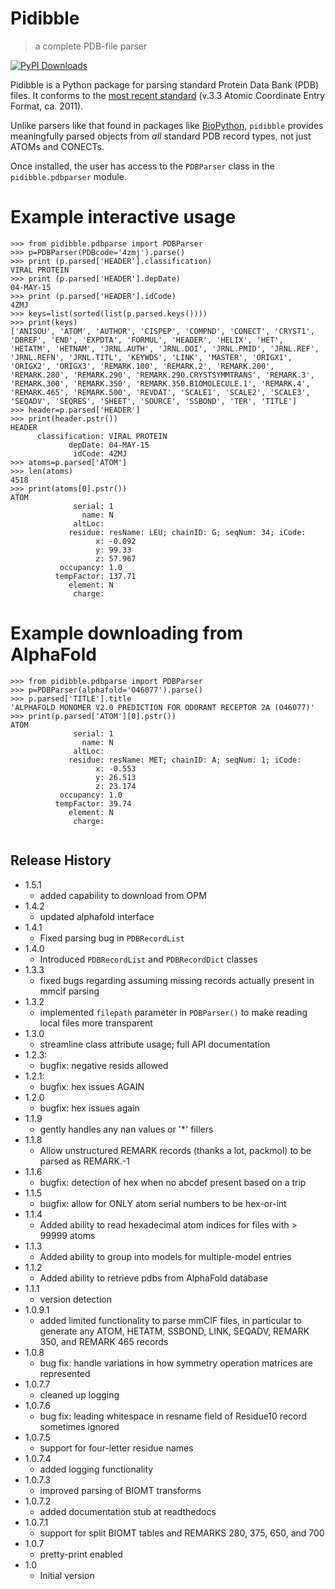 # Pidibble 
> a complete PDB-file parser

[![PyPI Downloads](https://static.pepy.tech/badge/pidibble)](https://pepy.tech/projects/pidibble)

Pidibble is a Python package for parsing standard Protein Data Bank (PDB) files.  It conforms to the [most recent standard](https://www.wwpdb.org/documentation/file-format-content/format33/v3.3.html) (v.3.3 Atomic Coordinate Entry Format, ca. 2011).

Unlike parsers like that found in packages like [BioPython](https://biopython.org/wiki/PDBParser), `pidibble` provides meaningfully parsed objects from *all* standard PDB record types, not just ATOMs and CONECTs.

Once installed, the user has access to the `PDBParser` class in the `pidibble.pdbparser` module.

# Example interactive usage

```
>>> from pidibble.pdbparse import PDBParser
>>> p=PDBParser(PDBcode='4zmj').parse()
>>> print (p.parsed['HEADER'].classification)
VIRAL PROTEIN
>>> print (p.parsed['HEADER'].depDate)
04-MAY-15
>>> print (p.parsed['HEADER'].idCode)
4ZMJ
>>> keys=list(sorted(list(p.parsed.keys())))
>>> print(keys)
['ANISOU', 'ATOM', 'AUTHOR', 'CISPEP', 'COMPND', 'CONECT', 'CRYST1', 'DBREF', 'END', 'EXPDTA', 'FORMUL', 'HEADER', 'HELIX', 'HET', 'HETATM', 'HETNAM', 'JRNL.AUTH', 'JRNL.DOI', 'JRNL.PMID', 'JRNL.REF', 'JRNL.REFN', 'JRNL.TITL', 'KEYWDS', 'LINK', 'MASTER', 'ORIGX1', 'ORIGX2', 'ORIGX3', 'REMARK.100', 'REMARK.2', 'REMARK.200', 'REMARK.280', 'REMARK.290', 'REMARK.290.CRYSTSYMMTRANS', 'REMARK.3', 'REMARK.300', 'REMARK.350', 'REMARK.350.BIOMOLECULE.1', 'REMARK.4', 'REMARK.465', 'REMARK.500', 'REVDAT', 'SCALE1', 'SCALE2', 'SCALE3', 'SEQADV', 'SEQRES', 'SHEET', 'SOURCE', 'SSBOND', 'TER', 'TITLE']
>>> header=p.parsed['HEADER']
>>> print(header.pstr())
HEADER
      classification: VIRAL PROTEIN
             depDate: 04-MAY-15
              idCode: 4ZMJ
>>> atoms=p.parsed['ATOM']
>>> len(atoms)
4518
>>> print(atoms[0].pstr())
ATOM
              serial: 1
                name: N
              altLoc: 
             residue: resName: LEU; chainID: G; seqNum: 34; iCode: 
                   x: -0.092
                   y: 99.33
                   z: 57.967
           occupancy: 1.0
          tempFactor: 137.71
             element: N
              charge: 

```

# Example downloading from AlphaFold

```
>>> from pidibble.pdbparse import PDBParser
>>> p=PDBParser(alphafold='O46077').parse()
>>> p.parsed['TITLE'].title
'ALPHAFOLD MONOMER V2.0 PREDICTION FOR ODORANT RECEPTOR 2A (O46077)'
>>> print(p.parsed['ATOM'][0].pstr())
ATOM
              serial: 1
                name: N
              altLoc: 
             residue: resName: MET; chainID: A; seqNum: 1; iCode: 
                   x: -0.553
                   y: 26.513
                   z: 23.174
           occupancy: 1.0
          tempFactor: 39.74
             element: N
              charge: 


```

## Release History
* 1.5.1
   * added capability to download from OPM
* 1.4.2
   * updated alphafold interface
* 1.4.1
   * Fixed parsing bug in `PDBRecordList`
* 1.4.0
   * Introduced `PDBRecordList` and `PDBRecordDict` classes
* 1.3.3
   * fixed bugs regarding assuming missing records actually present in mmcif parsing
* 1.3.2
   * implemented `filepath` parameter in `PDBParser()` to make
     reading local files more transparent
* 1.3.0
   * streamline class attribute usage; full API documentation
* 1.2.3:
   * bugfix: negative resids allowed
* 1.2.1:
   * bugfix: hex issues AGAIN
* 1.2.0
   * bugfix: hex issues again
* 1.1.9
   * gently handles any nan values or '*' fillers
* 1.1.8
   * Allow unstructured REMARK records (thanks a lot, packmol) to be parsed as REMARK.-1
* 1.1.6
   * bugfix: detection of hex when no abcdef present based on a trip
* 1.1.5
   * bugfix: allow for ONLY atom serial numbers to be hex-or-int
* 1.1.4
   * Added ability to read hexadecimal atom indices for files with > 99999 atoms
* 1.1.3
   * Added ability to group into models for multiple-model entries
* 1.1.2
   * Added ability to retrieve pdbs from AlphaFold database
* 1.1.1
   * version detection
* 1.0.9.1
   * added limited functionality to parse mmCIF files, in particular to generate any
     ATOM, HETATM, SSBOND, LINK, SEQADV, REMARK 350, and REMARK 465 records
* 1.0.8
    * bug fix: handle variations in how symmetry operation matrices are represented
* 1.0.7.7
    * cleaned up logging
* 1.0.7.6
    * bug fix: leading whitespace in resname field of Residue10 record sometimes ignored
* 1.0.7.5
    * support for four-letter residue names
* 1.0.7.4
    * added logging functionality
* 1.0.7.3
    * improved parsing of BIOMT transforms
* 1.0.7.2
    * added documentation stub at readthedocs
* 1.0.7.1
    * support for split BIOMT tables and REMARKS 280, 375, 650, and 700
* 1.0.7
    * pretty-print enabled
* 1.0
    * Initial version


